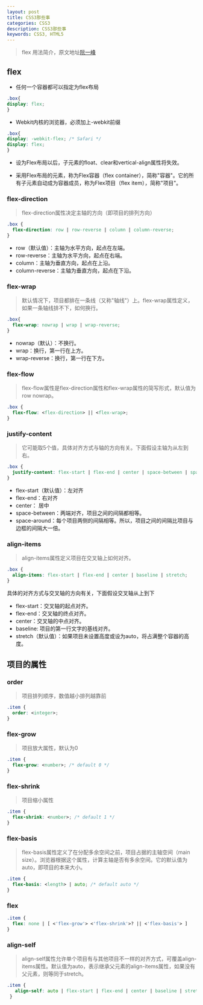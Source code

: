 ```yaml
---
layout: post
title: CSS3那些事
categories: CSS3
description: CSS3那些事
keywords: CSS3, HTML5
---
```


> flex 用法简介，原文地址[阮一峰]

## flex
* 任何一个容器都可以指定为flex布局
```css
.box{
display: flex;
}
```

* Webkit内核的浏览器，必须加上-webkit前缀
```css
.box{
display: -webkit-flex; /* Safari */
display: flex;
}
```

* 设为Flex布局以后，子元素的float、clear和vertical-align属性将失效。

* 采用Flex布局的元素，称为Flex容器（flex container），简称"容器"。它的所有子元素自动成为容器成员，称为Flex项目（flex item），简称"项目"。

### flex-direction
> flex-direction属性决定主轴的方向（即项目的排列方向）
```css
.box {
  flex-direction: row | row-reverse | column | column-reverse;
}
```
* row（默认值）：主轴为水平方向，起点在左端。
* row-reverse：主轴为水平方向，起点在右端。
* column：主轴为垂直方向，起点在上沿。
* column-reverse：主轴为垂直方向，起点在下沿。

### flex-wrap
> 默认情况下，项目都排在一条线（又称"轴线"）上。flex-wrap属性定义，如果一条轴线排不下，如何换行。

```css
.box{
  flex-wrap: nowrap | wrap | wrap-reverse;
}
```
* nowrap（默认）：不换行。
* wrap：换行，第一行在上方。
* wrap-reverse：换行，第一行在下方。

### flex-flow
> flex-flow属性是flex-direction属性和flex-wrap属性的简写形式，默认值为row nowrap。

```css
.box {
  flex-flow: <flex-direction> || <flex-wrap>;
}
```

### justify-content
> 它可能取5个值，具体对齐方式与轴的方向有关。下面假设主轴为从左到右。

```css
.box {
  justify-content: flex-start | flex-end | center | space-between | space-around;
}
```

* flex-start（默认值）：左对齐
* flex-end：右对齐
* center： 居中
* space-between：两端对齐，项目之间的间隔都相等。
* space-around：每个项目两侧的间隔相等。所以，项目之间的间隔比项目与边框的间隔大一倍。

### align-items
> align-items属性定义项目在交叉轴上如何对齐。

```css
.box {
  align-items: flex-start | flex-end | center | baseline | stretch;
}
```
具体的对齐方式与交叉轴的方向有关，下面假设交叉轴从上到下
* flex-start：交叉轴的起点对齐。
* flex-end：交叉轴的终点对齐。
* center：交叉轴的中点对齐。
* baseline: 项目的第一行文字的基线对齐。
* stretch（默认值）：如果项目未设置高度或设为auto，将占满整个容器的高度。

## 项目的属性

### order
> 项目排列顺序，数值越小排列越靠前
```css
.item {
  order: <integer>;
}
```

###  flex-grow
> 项目放大属性，默认为0
```css
.item {
  flex-grow: <number>; /* default 0 */
}
```

###  flex-shrink
> 项目缩小属性
```css
.item {
  flex-shrink: <number>; /* default 1 */
}
```

### flex-basis
> flex-basis属性定义了在分配多余空间之前，项目占据的主轴空间（main size）。浏览器根据这个属性，计算主轴是否有多余空间。它的默认值为auto，即项目的本来大小。

```css
.item {
  flex-basis: <length> | auto; /* default auto */
}
```

### flex
```css
.item {
  flex: none | [ <'flex-grow'> <'flex-shrink'>? || <'flex-basis'> ]
}
```

### align-self
> align-self属性允许单个项目有与其他项目不一样的对齐方式，可覆盖align-items属性。默认值为auto，表示继承父元素的align-items属性，如果没有父元素，则等同于stretch。

```css
.item {
   align-self: auto | flex-start | flex-end | center | baseline | stretch;
 }
```




[阮一峰]:http://www.ruanyifeng.com/blog/2015/07/flex-grammar.html?utm_source=tuicool